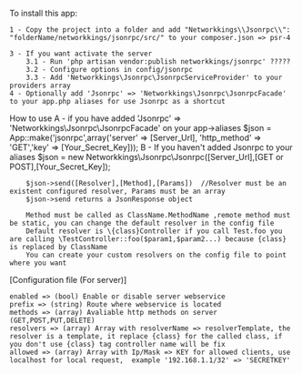 
To install this app:

    1 - Copy the project into a folder and add "Networkkings\\Jsonrpc\\": "folderName/networkkings/jsonrpc/src/" to your composer.json => psr-4

    3 - If you want activate the server
        3.1 - Run 'php artisan vendor:publish networkkings/jsonrpc' ?????
        3.2 - Configure options in config/jsonrpc
        3.3 - Add 'Networkkings\Jsonrpc\JsonrpcServiceProvider' to your providers array
    4 - Optionally add 'Jsonrpc' => 'Networkkings\Jsonrpc\JsonrpcFacade' to your app.php aliases for use Jsonrpc as a shortcut


How to use
         A - if you have added 'Jsonrpc' => 'Networkkings\Jsonrpc\JsonrpcFacade' on your app->aliases
            $json = App::make('jsonrpc',array('server' => [Server_Url], 'http_method' => 'GET','key' => [Your_Secret_Key]));
         B - If you haven't added Jsonrpc to your aliases
            $json = new Networkkings\Jsonrpc\Jsonrpc([Server_Url],[GET or POST],[Your_Secret_Key]);

        $json->send([Resolver],[Method],[Params])  //Resolver must be an existent configured resolver, Params must be an array
        $json->send returns a JsonResponse object

        Method must be called as ClassName.MethodName ,remote method must be static, you can change the default resolver in the config file
        Default resolver is \{class}Controller if you call Test.foo you are calling \TestController::foo($param1,$param2...) because {class} is replaced by ClassName
        You can create your custom resolvers on the config file to point where you want


[Configuration file (For server)]

    enabled => (bool) Enable or disable server webservice
    prefix => (string) Route where webservice is located
    methods => (array) Avaliable http methods on server (GET,POST,PUT,DELETE)
    resolvers => (array) Array with resolverName => resolverTemplate, the resolver is a template, it replace {class} for the called class, if you don't use {class} tag controller name will be fix
    allowed => (array) Array with Ip/Mask => KEY for allowed clients, use localhost for local request,  example '192.168.1.1/32' => 'SECRETKEY'
